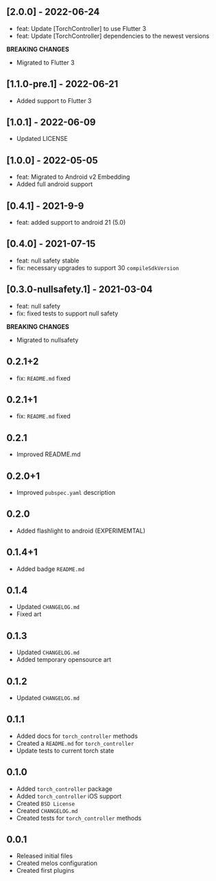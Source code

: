 ## [2.0.0] - 2022-06-24
- feat: Update [TorchController] to use Flutter 3
- feat: Update [TorchController] dependencies to the newest versions

**BREAKING CHANGES**
- Migrated to Flutter 3

## [1.1.0-pre.1] - 2022-06-21
- Added support to Flutter 3

## [1.0.1] - 2022-06-09
- Updated LICENSE

## [1.0.0] - 2022-05-05
- feat: Migrated to Android v2 Embedding 
- Added full android support
  
## [0.4.1] - 2021-9-9
- feat: added support to android 21 (5.0)

## [0.4.0] - 2021-07-15
- feat: null safety stable
- fix: necessary upgrades to support 30 `compileSdkVersion`

## [0.3.0-nullsafety.1] - 2021-03-04
- feat: null safety
- fix: fixed tests to support null safety

**BREAKING CHANGES**
- Migrated to nullsafety

## 0.2.1+2
- fix: `README.md` fixed

## 0.2.1+1
- fix: `README.md` fixed

## 0.2.1
- Improved README.md

## 0.2.0+1
- Improved `pubspec.yaml` description

## 0.2.0
- Added flashlight to android (EXPERIMEMTAL)

## 0.1.4+1
- Added badge `README.md`

## 0.1.4
- Updated `CHANGELOG.md`
- Fixed art

## 0.1.3
- Updated `CHANGELOG.md`
- Added temporary opensource art

## 0.1.2
- Updated `CHANGELOG.md`

## 0.1.1
- Added docs for `torch_controller` methods
- Created a `README.md` for `torch_controller`
- Update tests to current torch state

## 0.1.0
- Added `torch_controller` package
- Added `torch_controller` iOS support
- Created `BSD License`
- Created `CHANGELOG.md`
- Created tests for `torch_controller` methods

## 0.0.1
- Released initial files
- Created melos configuration
- Created first plugins
